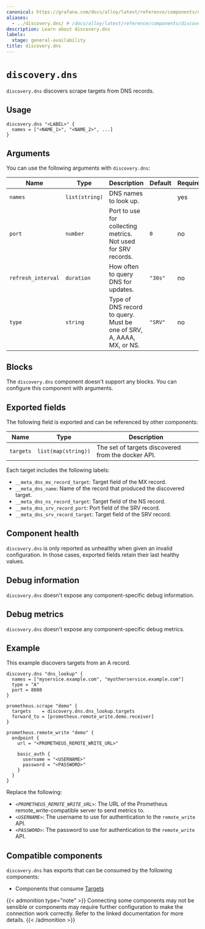 ```yaml
---
canonical: https://grafana.com/docs/alloy/latest/reference/components/discovery/discovery.dns/
aliases:
  - ../discovery.dns/ # /docs/alloy/latest/reference/components/discovery.dns/
description: Learn about discovery.dns
labels:
  stage: general-availability
title: discovery.dns
---
```


# `discovery.dns`

`discovery.dns` discovers scrape targets from DNS records.

## Usage

```alloy
discovery.dns "<LABEL>" {
  names = ["<NAME_1>", "<NAME_2>", ...]
}
```

## Arguments

You can use the following arguments with `discovery.dns`:

| Name               | Type           | Description                                                          | Default | Required |
| ------------------ | -------------- | -------------------------------------------------------------------- | ------- | -------- |
| `names`            | `list(string)` | DNS names to look up.                                                |         | yes      |
| `port`             | `number`       | Port to use for collecting metrics. Not used for SRV records.        | `0`     | no       |
| `refresh_interval` | `duration`     | How often to query DNS for updates.                                  | `"30s"` | no       |
| `type`             | `string`       | Type of DNS record to query. Must be one of SRV, A, AAAA, MX, or NS. | `"SRV"` | no       |

## Blocks

The `discovery.dns` component doesn't support any blocks. You can configure this component with arguments.

## Exported fields

The following field is exported and can be referenced by other components:

| Name      | Type                | Description                                        |
| --------- | ------------------- | -------------------------------------------------- |
| `targets` | `list(map(string))` | The set of targets discovered from the docker API. |

Each target includes the following labels:

- `__meta_dns_mx_record_target`: Target field of the MX record.
- `__meta_dns_name`: Name of the record that produced the discovered target.
- `__meta_dns_ns_record_target`: Target field of the NS record.
- `__meta_dns_srv_record_port`: Port field of the SRV record.
- `__meta_dns_srv_record_target`: Target field of the SRV record.

## Component health

`discovery.dns` is only reported as unhealthy when given an invalid configuration.
In those cases, exported fields retain their last healthy values.

## Debug information

`discovery.dns` doesn't expose any component-specific debug information.

## Debug metrics

`discovery.dns` doesn't expose any component-specific debug metrics.

## Example

This example discovers targets from an A record.

```alloy
discovery.dns "dns_lookup" {
  names = ["myservice.example.com", "myotherservice.example.com"]
  type = "A"
  port = 8080
}

prometheus.scrape "demo" {
  targets    = discovery.dns.dns_lookup.targets
  forward_to = [prometheus.remote_write.demo.receiver]
}

prometheus.remote_write "demo" {
  endpoint {
    url = "<PROMETHEUS_REMOTE_WRITE_URL>"

    basic_auth {
      username = "<USERNAME>"
      password = "<PASSWORD>"
    }
  }
}
```

Replace the following:

- _`<PROMETHEUS_REMOTE_WRITE_URL>`_: The URL of the Prometheus remote_write-compatible server to send metrics to.
- _`<USERNAME>`_: The username to use for authentication to the `remote_write` API.
- _`<PASSWORD>`_: The password to use for authentication to the `remote_write` API.

<!-- START GENERATED COMPATIBLE COMPONENTS -->

## Compatible components

`discovery.dns` has exports that can be consumed by the following components:

- Components that consume [Targets](../../../compatibility/#targets-consumers)

{{< admonition type="note" >}}
Connecting some components may not be sensible or components may require further configuration to make the connection work correctly.
Refer to the linked documentation for more details.
{{< /admonition >}}

<!-- END GENERATED COMPATIBLE COMPONENTS -->
